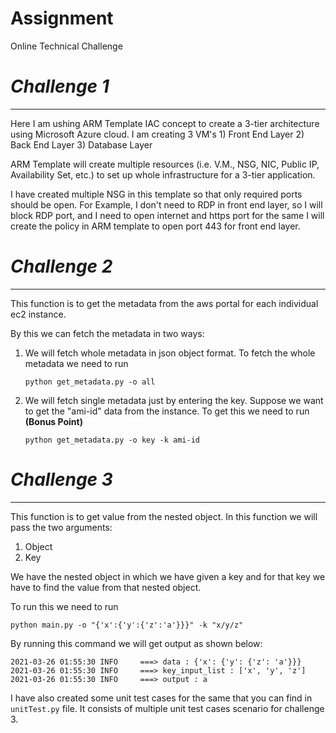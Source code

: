 # Assignment
Online Technical Challenge
# _Challenge 1_ 
---
Here I am ushing ARM Template IAC concept to create a 3-tier architecture using Microsoft Azure cloud.
I am  creating 3 VM's   1) Front End Layer 2) Back End Layer 3) Database Layer

ARM Template will create multiple resources (i.e. V.M., NSG, NIC, Public IP, Availability Set, etc.) to set up whole infrastructure 
for a 3-tier application.

I have created multiple NSG in this template so that only required ports should be open. For Example, I don't need to RDP in front end layer, so I will block RDP port, and I need to open internet and https port for the same I will create the policy in ARM template to open port 443 for front end layer.







# _Challenge 2_ 
---
This function is to get the metadata from the aws portal for each individual ec2 instance. 

By this we can fetch the metadata in two ways:
1) We will fetch whole metadata in json object format. 
To fetch the whole metadata we need to run
   
    ``python get_metadata.py -o all``


2) We will fetch single metadata just by entering the key. Suppose we want to get the "ami-id" data from the instance. To get this 
we need to run **(Bonus Point)**
   
    `python get_metadata.py -o key -k ami-id`





# _Challenge 3_ 
---
This function is to get value from the nested object. In this function we will pass the two arguments:
1) Object
2) Key

We have the nested object in which we have given a key and for that key we have to find the value from that nested object.

To run this we need to run 

`python main.py -o "{'x':{'y':{'z':'a'}}}" -k "x/y/z"`

By running this command we will get output as shown below:

`2021-03-26 01:55:30 INFO     ===> data : {'x': {'y': {'z': 'a'}}} 
2021-03-26 01:55:30 INFO     ===> key_input_list : ['x', 'y', 'z']
2021-03-26 01:55:30 INFO     ===> output : a`


I have also created some unit test cases for the same that you can find in `unitTest.py` file.
It consists of multiple unit test cases scenario for challenge 3.  
